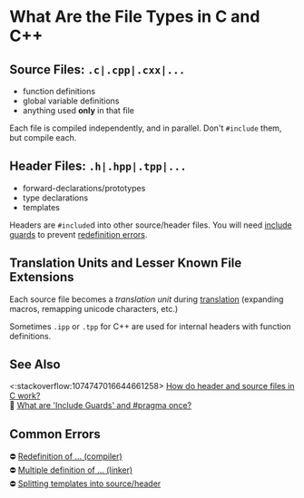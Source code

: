 # What Are the File Types in C and C++

<!-- inline -->
## Source Files: `.c|.cpp|.cxx|...`
- function definitions
- global variable definitions
- anything used **only** in that file

Each file is compiled independently, and in parallel.
Don't `#include` them, but compile each.

<!-- inline -->
## Header Files: `.h|.hpp|.tpp|...`
- forward-declarations/prototypes
- type declarations
- templates

Headers are `#include`d into other source/header files.
You will need [include guards](https://64.github.io/cpp-faq/include-guards-pragma-once/) to prevent
[redefinition errors](https://stackoverflow.com/q/3746484/5740428).

## Translation Units and Lesser Known File Extensions

Each source file becomes a *translation unit* during
[translation](https://en.cppreference.com/w/cpp/language/translation_phases)
(expanding macros, remapping unicode characters, etc.)

Sometimes `.ipp` or `.tpp` for C++ are used for internal headers with function definitions.

<!-- inline -->
## See Also
<:stackoverflow:1074747016644661258> [How do header and source files in C work?](https://stackoverflow.com/q/5904530/5740428)<br>
:page_facing_up: [What are 'Include Guards' and #pragma once?](https://64.github.io/cpp-faq/include-guards-pragma-once/)

<!-- inline -->
## Common Errors
:no_entry: [Redefinition of ... (compiler)](https://stackoverflow.com/q/3746484/5740428)<br>
:no_entry: [Multiple definition of ... (linker)](https://stackoverflow.com/q/17764661/5740428)<br>
:no_entry: [Splitting templates into source/header](https://stackoverflow.com/q/1724036/5740428)
